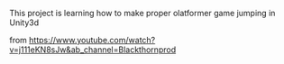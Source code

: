 This project is learning how to make proper olatformer game jumping in Unity3d

from
https://www.youtube.com/watch?v=j111eKN8sJw&ab_channel=Blackthornprod

